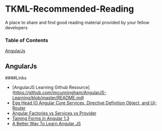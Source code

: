 TKML-Recommended-Reading
========================

A place to share and find good reading material provided by your fellow developers

### Table of Contents
[AngularJs](#angularJs)  

## AngularJs

####Links
* [AngularJS Learning Github Resource] (https://github.com/jmcunningham/AngularJS-Learning/blob/master/README.md)
* [Egg Head IO Angular Core Services, Directive Definition Object, and UI-Router](https://egghead.io/articles/angularjs-core-services-directive-definition-object-and-ui-router-cheat-sheets)
* [Angular Factories vs Services vs Provider](http://tylermcginnis.com/angularjs-factory-vs-service-vs-provider/)
* [Taming Forms in Angular 1.3](http://www.yearofmoo.com/2014/09/taming-forms-in-angularjs-1-3.html)
* [A Better Way To Learn Angular JS](https://thinkster.io/angulartutorial/a-better-way-to-learn-angularjs/)
